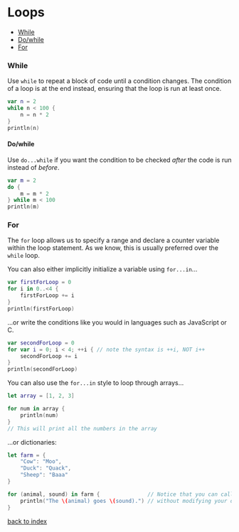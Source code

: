 # Loops

 * [While](./Loops.md#while)
  * [Do/while](./Loops.md#dowhile)
 * [For](./Loops.md#for)

### While

Use `while` to repeat a block of code until a condition changes. The condition of a loop is at the end instead, ensuring that the loop is run at least once.
```swift
var n = 2
while n < 100 {
    n = n * 2
}
println(n)
```
#### Do/while

Use `do...while` if you want the condition to be checked *after* the code is run instead of *before*.
```swift
var m = 2
do {
    m = m * 2
} while m < 100
println(m)
```

### For

The `for` loop allows us to specify a range and declare a counter variable within the loop statement. As we know, this is usually preferred over the `while` loop.

You can also either implicitly initialize a variable using `for...in`...
```swift
var firstForLoop = 0
for i in 0..<4 {
    firstForLoop += i
}
println(firstForLoop)
```
...or write the conditions like you would in languages such as JavaScript or C.
```swift 
var secondForLoop = 0
for var i = 0; i < 4; ++i { // note the syntax is ++i, NOT i++
    secondForLoop += i
}
println(secondForLoop)
```

You can also use the `for...in` style to loop through arrays...
```swift
let array = [1, 2, 3]

for num in array {
    println(num)
}
// This will print all the numbers in the array
```
...or dictionaries:
```swift
let farm = {
    "Cow": "Moo",
    "Duck": "Quack",
    "Sheep": "Baaa"
}

for (animal, sound) in farm {               // Notice that you can call keys and values as parameters
    println("The \(animal) goes \(sound).") // without modifying your dictionary.
}
```

[back to index](./README.md)
